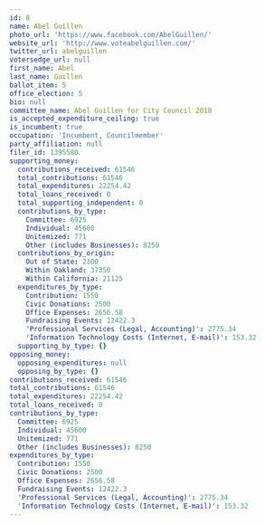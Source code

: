 ```yaml
---
id: 8
name: Abel Guillen
photo_url: 'https://www.facebook.com/AbelGuillen/'
website_url: 'http://www.voteabelguillen.com/'
twitter_url: abelguillen
votersedge_url: null
first_name: Abel
last_name: Guillen
ballot_item: 5
office_election: 5
bio: null
committee_name: Abel Guillen for City Council 2018
is_accepted_expenditure_ceiling: true
is_incumbent: true
occupation: 'Incumbent, Councilmember'
party_affiliation: null
filer_id: 1395580
supporting_money:
  contributions_received: 61546
  total_contributions: 61546
  total_expenditures: 22254.42
  total_loans_received: 0
  total_supporting_independent: 0
  contributions_by_type:
    Committee: 6925
    Individual: 45600
    Unitemized: 771
    Other (includes Businesses): 8250
  contributions_by_origin:
    Out of State: 2300
    Within Oakland: 37350
    Within California: 21125
  expenditures_by_type:
    Contribution: 1550
    Civic Donations: 2500
    Office Expenses: 2656.58
    Fundraising Events: 12422.3
    'Professional Services (Legal, Accounting)': 2775.34
    'Information Technology Costs (Internet, E-mail)': 153.32
  supporting_by_type: {}
opposing_money:
  opposing_expenditures: null
  opposing_by_type: {}
contributions_received: 61546
total_contributions: 61546
total_expenditures: 22254.42
total_loans_received: 0
contributions_by_type:
  Committee: 6925
  Individual: 45600
  Unitemized: 771
  Other (includes Businesses): 8250
expenditures_by_type:
  Contribution: 1550
  Civic Donations: 2500
  Office Expenses: 2656.58
  Fundraising Events: 12422.3
  'Professional Services (Legal, Accounting)': 2775.34
  'Information Technology Costs (Internet, E-mail)': 153.32
---
```

